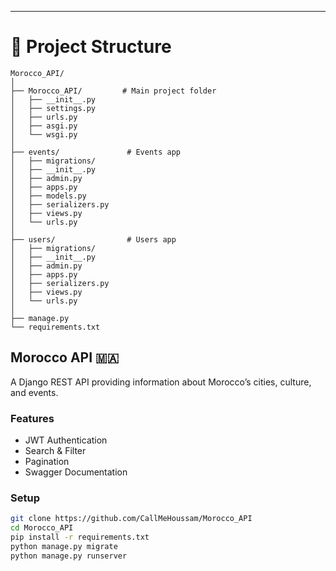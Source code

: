 
---

# 📂 Project Structure

```
Morocco_API/
│
├── Morocco_API/         # Main project folder
│   ├── __init__.py
│   ├── settings.py
│   ├── urls.py
│   ├── asgi.py
│   └── wsgi.py
│
├── events/               # Events app
│   ├── migrations/
│   ├── __init__.py
│   ├── admin.py
│   ├── apps.py
│   ├── models.py
│   ├── serializers.py
│   ├── views.py
│   └── urls.py
│
├── users/                # Users app
│   ├── migrations/
│   ├── __init__.py
│   ├── admin.py
│   ├── apps.py
│   ├── serializers.py
│   ├── views.py
│   └── urls.py
│
├── manage.py
└── requirements.txt
```
## Morocco API 🇲🇦
A Django REST API providing information about Morocco’s cities, culture, and events.

### Features
- JWT Authentication
- Search & Filter
- Pagination
- Swagger Documentation

### Setup
```bash
git clone https://github.com/CallMeHoussam/Morocco_API
cd Morocco_API
pip install -r requirements.txt
python manage.py migrate
python manage.py runserver
